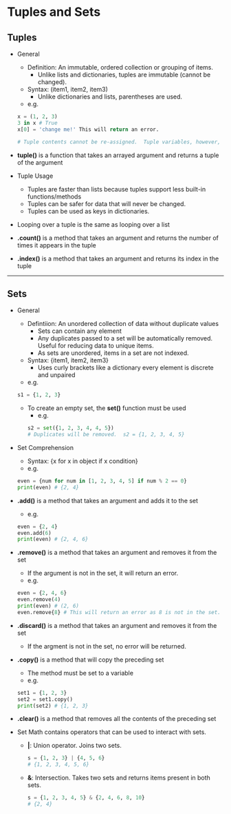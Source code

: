 # Tuples and Sets

## Tuples

- General
  - Definition:  An immutable, ordered collection or grouping of items.
    - Unlike lists and dictionaries, tuples are immutable (cannot be changed).
  - Syntax:  (item1, item2, item3)
    - Unlike dictionaries and lists, parentheses are used.
  - e.g.
  ```python
  x = (1, 2, 3)
  3 in x # True
  x[0] = 'change me!' This will return an error.
  
  # Tuple contents cannot be re-assigned.  Tuple variables, however, can be.
  ```

- **tuple()** is a function that takes an arrayed argument and returns a tuple of the argument

- Tuple Usage
  - Tuples are faster than lists because tuples support less built-in functions/methods
  - Tuples can be safer for data that will never be changed.
  - Tuples can be used as keys in dictionaries.

- Looping over a tuple is the same as looping over a list

- **.count()** is a method that takes an argument and returns the number of times it appears in the tuple

- **.index()** is a method that takes an argument and returns its index in the tuple

---

## Sets

- General
  - Defintiion:  An unordered collection of data without duplicate values
    - Sets can contain any element
    - Any duplicates passed to a set will be automatically removed.  Useful for reducing data to unique items.
    - As sets are unordered, items in a set are not indexed.
  - Syntax:  {item1, item2, item3}
    - Uses curly brackets like a dictionary every element is discrete and unpaired
  - e.g.
  ```python
  s1 = {1, 2, 3}
  ```
  - To create an empty set, the **set()** function must be used
    - e.g.
    ```python
    s2 = set({1, 2, 3, 4, 4, 5})
    # Duplicates will be removed.  s2 = {1, 2, 3, 4, 5}
    ```
- Set Comprehension
  - Syntax:  {x for x in object if x condition}
  - e.g.
  ```python
  even = {num for num in [1, 2, 3, 4, 5] if num % 2 == 0}
  print(even) # {2, 4}
  ```

- **.add()** is a method that takes an argument and adds it to the set
  - e.g.
  ```python
  even = {2, 4}
  even.add(6)
  print(even) # {2, 4, 6}
  ```
  
- **.remove()** is a method that takes an argument and removes it from the set
  - If the argument is not in the set, it will return an error.
  - e.g.
  ```python
  even = {2, 4, 6}
  even.remove(4)
  print(even) # (2, 6)
  even.remove{8} # This will return an error as 8 is not in the set.
  ```

- **.discard()** is a method that takes an argument and removes it from the set
  - If the argment is not in the set, no error will be returned.

- **.copy()** is a method that will copy the preceding set
  - The method must be set to a variable
  - e.g.
  ```python
  set1 = {1, 2, 3}
  set2 = set1.copy()
  print(set2) # {1, 2, 3}
  ```
  
- **.clear()** is a method that removes all the contents of the preceding set

- Set Math contains operators that can be used to interact with sets.
  - **|**:  Union operator.  Joins two sets.
    ```python
    s = {1, 2, 3} | {4, 5, 6}
    # {1, 2, 3, 4, 5, 6}
    ```
  - **&**:  Intersection.  Takes two sets and returns items present in both sets.
    ```python
    s = {1, 2, 3, 4, 5} & {2, 4, 6, 8, 10}
    # {2, 4}
    ```
